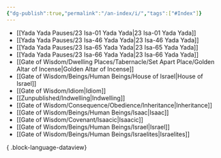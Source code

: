 ```yaml
---
{"dg-publish":true,"permalink":"/an-index/i/","tags":["#Index"]}
---
```



- [[Yada Yada Pauses/23 Isa-01 Yada Yada\|23 Isa-01 Yada Yada]]
- [[Yada Yada Pauses/23 Isa-46 Yada Yada\|23 Isa-46 Yada Yada]]
- [[Yada Yada Pauses/23 Isa-65 Yada Yada\|23 Isa-65 Yada Yada]]
- [[Yada Yada Pauses/23 Isa-66 Yada Yada\|23 Isa-66 Yada Yada]]
- [[Gate of Wisdom/Dwelling Places/Tabernacle/Set Apart Place/Golden Altar of Incense\|Golden Altar of Incense]]
- [[Gate of Wisdom/Beings/Human Beings/House of Israel\|House of Israel]]
- [[Gate of Wisdom/Idiom\|Idiom]]
- [[Zunpublished/Indwelling\|Indwelling]]
- [[Gate of Wisdom/Consequence/Obedience/Inheritance\|Inheritance]]
- [[Gate of Wisdom/Beings/Human Beings/Isaac\|Isaac]]
- [[Gate of Wisdom/Covenant/Isaacic\|Isaacic]]
- [[Gate of Wisdom/Beings/Human Beings/Israel\|Israel]]
- [[Gate of Wisdom/Beings/Human Beings/Israelites\|Israelites]]

{ .block-language-dataview}